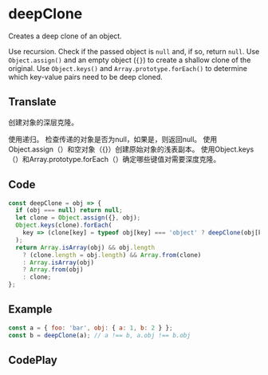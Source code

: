 # deepClone

Creates a deep clone of an object.

Use recursion.
Check if the passed object is `null` and, if so, return `null`.
Use `Object.assign()` and an empty object (`{}`) to create a shallow clone of the original.
Use `Object.keys()` and `Array.prototype.forEach()` to determine which key-value pairs need to be deep cloned.

## Translate

创建对象的深层克隆。

使用递归。
检查传递的对象是否为null，如果是，则返回null。
使用Object.assign（）和空对象（{}）创建原始对象的浅表副本。
使用Object.keys（）和Array.prototype.forEach（）确定哪些键值对需要深度克隆。

## Code

```js
const deepClone = obj => {
  if (obj === null) return null;
  let clone = Object.assign({}, obj);
  Object.keys(clone).forEach(
    key => (clone[key] = typeof obj[key] === 'object' ? deepClone(obj[key]) : obj[key])
  );
  return Array.isArray(obj) && obj.length
    ? (clone.length = obj.length) && Array.from(clone)
    : Array.isArray(obj)
    ? Array.from(obj)
    : clone;
};
```

## Example

```js
const a = { foo: 'bar', obj: { a: 1, b: 2 } };
const b = deepClone(a); // a !== b, a.obj !== b.obj
```

## CodePlay

<template>
  <code-play codeplay-id="" />
</template>
